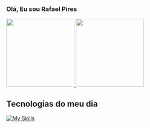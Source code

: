 ### Olá, Eu sou Rafael Pires

<div>
  <a href="https://github.com/Rafael1572008">
    <img height="180em" src="https://github-readme-stats.vercel.app/api?username=Rafael1572008&show_icons=true&theme=dracula&rank_icon=github&include_all_commits=true&count_private=true"/>
    <img height="180em" src="https://github-readme-stats.vercel.app/api/top-langs/?username=Rafael1572008&layout=compact&langs_count=16&theme=dracula"/>
  </a>
</div>


## Tecnologias do meu dia
[![My Skills](https://skillicons.dev/icons?i=python,js,mysql,java,html,css,docker,c)](https://skillicons.dev)
